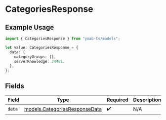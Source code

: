 # CategoriesResponse

## Example Usage

```typescript
import { CategoriesResponse } from "ynab-ts/models";

let value: CategoriesResponse = {
  data: {
    categoryGroups: [],
    serverKnowledge: 24481,
  },
};
```

## Fields

| Field                                                                | Type                                                                 | Required                                                             | Description                                                          |
| -------------------------------------------------------------------- | -------------------------------------------------------------------- | -------------------------------------------------------------------- | -------------------------------------------------------------------- |
| `data`                                                               | [models.CategoriesResponseData](../models/categoriesresponsedata.md) | :heavy_check_mark:                                                   | N/A                                                                  |